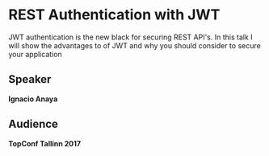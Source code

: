 # REST Authentication with JWT

JWT authentication is the new black for securing REST API's. In this talk I will show the advantages to of JWT and why you should consider to secure your application

## Speaker
**Ignacio Anaya**

## Audience
**TopConf Tallinn 2017**